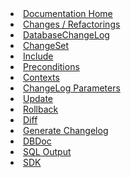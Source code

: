 <li><a href="{{pageRoot}}/documentation/index.html"><span>Documentation Home</span></a></li>
<li><a href="{{pageRoot}}/documentation/changes/index.html"><span>Changes / Refactorings</span></a></li>
<li><a href="{{pageRoot}}/documentation/databasechangelog.html"><span>DatabaseChangeLog</span></a></li>
<li><a href="{{pageRoot}}/documentation/changeset.html"><span>ChangeSet</span></a></li>
<li><a href="{{pageRoot}}/documentation/include.html"><span>Include</span></a></li>
<li><a href="{{pageRoot}}/documentation/preconditions.html"><span>Preconditions</span></a></li>
<li><a href="{{pageRoot}}/documentation/contexts.html"><span>Contexts</span></a></li>
<li><a href="{{pageRoot}}/documentation/changelog_parameters.html"><span>ChangeLog Parameters</span></a></li>
<li><a href="{{pageRoot}}/documentation/update.html"><span>Update</span></a></li>
<li><a href="{{pageRoot}}/documentation/rollback.html"><span>Rollback</span></a></li>
<li><a href="{{pageRoot}}/documentation/diff.html"><span>Diff</span></a></li>
<li><a href="{{pageRoot}}/documentation/generating_changelogs.html"><span>Generate Changelog</span></a></li>
<li><a href="{{pageRoot}}/documentation/dbdoc.html"><span>DBDoc</span></a></li>
<li><a href="{{pageRoot}}/documentation/sql_output.html"><span>SQL Output</span></a></li>
<li><a href="{{pageRoot}}/documentation/sdk/index.html"><span>SDK</span></a></li>